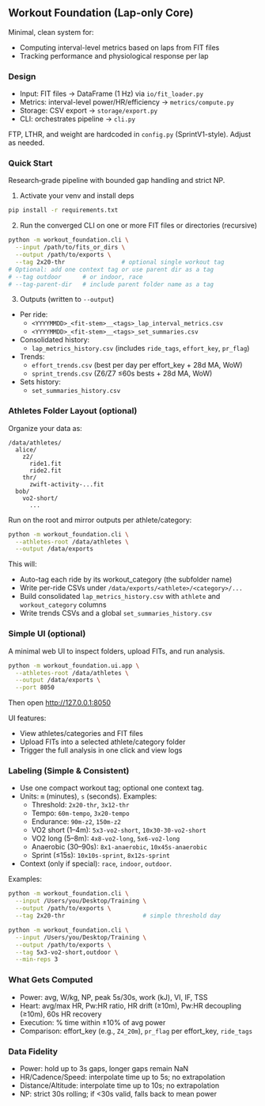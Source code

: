 ## Workout Foundation (Lap-only Core)

Minimal, clean system for:
- Computing interval-level metrics based on laps from FIT files
- Tracking performance and physiological response per lap

### Design
- Input: FIT files → DataFrame (1 Hz) via `io/fit_loader.py`
- Metrics: interval-level power/HR/efficiency → `metrics/compute.py`
- Storage: CSV export → `storage/export.py`
- CLI: orchestrates pipeline → `cli.py`

FTP, LTHR, and weight are hardcoded in `config.py` (SprintV1-style). Adjust as needed.

### Quick Start
Research‑grade pipeline with bounded gap handling and strict NP.

1) Activate your venv and install deps
```bash
pip install -r requirements.txt
```

2) Run the converged CLI on one or more FIT files or directories (recursive)
```bash
python -m workout_foundation.cli \
  --input /path/to/fits_or_dirs \
  --output /path/to/exports \
  --tag 2x20-thr                # optional single workout tag
# Optional: add one context tag or use parent dir as a tag
# --tag outdoor      # or indoor, race
# --tag-parent-dir   # include parent folder name as a tag
```

3) Outputs (written to `--output`)
- Per ride:
  - `<YYYYMMDD>_<fit-stem>__<tags>_lap_interval_metrics.csv`
  - `<YYYYMMDD>_<fit-stem>__<tags>_set_summaries.csv`
- Consolidated history:
  - `lap_metrics_history.csv` (includes `ride_tags`, `effort_key`, `pr_flag`)
- Trends:
  - `effort_trends.csv` (best per day per effort_key + 28d MA, WoW)
  - `sprint_trends.csv` (Z6/Z7 ≤60s bests + 28d MA, WoW)
- Sets history:
  - `set_summaries_history.csv`

### Athletes Folder Layout (optional)
Organize your data as:
```
/data/athletes/
  alice/
    z2/
      ride1.fit
      ride2.fit
    thr/
      zwift-activity-...fit
  bob/
    vo2-short/
      ...
```

Run on the root and mirror outputs per athlete/category:
```bash
python -m workout_foundation.cli \
  --athletes-root /data/athletes \
  --output /data/exports
```

This will:
- Auto-tag each ride by its workout_category (the subfolder name)
- Write per-ride CSVs under `/data/exports/<athlete>/<category>/...`
- Build consolidated `lap_metrics_history.csv` with `athlete` and `workout_category` columns
- Write trends CSVs and a global `set_summaries_history.csv`

### Simple UI (optional)
A minimal web UI to inspect folders, upload FITs, and run analysis.
```bash
python -m workout_foundation.ui.app \
  --athletes-root /data/athletes \
  --output /data/exports \
  --port 8050
```
Then open http://127.0.0.1:8050

UI features:
- View athletes/categories and FIT files
- Upload FITs into a selected athlete/category folder
- Trigger the full analysis in one click and view logs

### Labeling (Simple & Consistent)
- Use one compact workout tag; optional one context tag.
- Units: `m` (minutes), `s` (seconds). Examples:
  - Threshold: `2x20-thr`, `3x12-thr`
  - Tempo: `60m-tempo`, `3x20-tempo`
  - Endurance: `90m-z2`, `150m-z2`
  - VO2 short (1–4m): `5x3-vo2-short`, `10x30-30-vo2-short`
  - VO2 long (5–8m): `4x8-vo2-long`, `5x6-vo2-long`
  - Anaerobic (30–90s): `8x1-anaerobic`, `10x45s-anaerobic`
  - Sprint (≤15s): `10x10s-sprint`, `8x12s-sprint`
- Context (only if special): `race`, `indoor`, `outdoor`.

Examples:
```bash
python -m workout_foundation.cli \
  --input /Users/you/Desktop/Training \
  --output /path/to/exports \
  --tag 2x20-thr                      # simple threshold day

python -m workout_foundation.cli \
  --input /Users/you/Desktop/Training \
  --output /path/to/exports \
  --tag 5x3-vo2-short,outdoor \
  --min-reps 3
```

### What Gets Computed
- Power: avg, W/kg, NP, peak 5s/30s, work (kJ), VI, IF, TSS
- Heart: avg/max HR, Pw:HR ratio, HR drift (≥10m), Pw:HR decoupling (≥10m), 60s HR recovery
- Execution: % time within ±10% of avg power
- Comparison: effort_key (e.g., `Z4_20m`), `pr_flag` per effort_key, `ride_tags`

### Data Fidelity
- Power: hold up to 3s gaps, longer gaps remain NaN
- HR/Cadence/Speed: interpolate time up to 5s; no extrapolation
- Distance/Altitude: interpolate time up to 10s; no extrapolation
- NP: strict 30s rolling; if <30s valid, falls back to mean power
